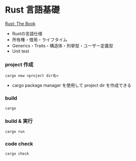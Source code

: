 # Rust 言語基礎
[Rust: The Book](https://doc.rust-lang.org/book/ch01-01-installation.html)
- Rustの言語仕様
- 所有権・借用・ライフタイム
- Generics・Traits・構造体・列挙型・ユーザー定義型
- Unit test

### project 作成
    cargo new <project dir名>
- cargo package manager を使用して project dir を作成できる
### build
    cargo
### build & 実行
    cargo run
### code check
    cargo check
